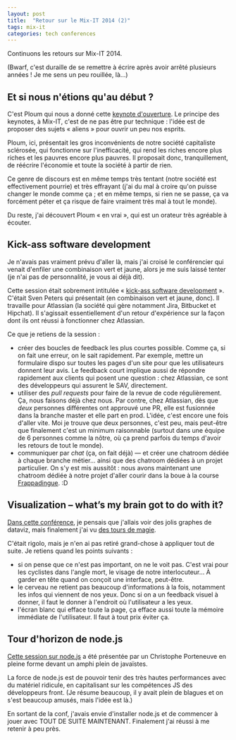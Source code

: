 ```yaml
---
layout: post
title:  "Retour sur le Mix-IT 2014 (2)"
tags: mix-it
categories: tech conferences
---
```


Continuons les retours sur Mix-IT 2014.

(Bwarf, c'est duraille de se remettre à écrire après avoir arrêté plusieurs années ! Je me sens un peu rouillée, là…)

## Et si nous n'étions qu'au début ?

C'est Ploum qui nous a donné cette [keynote d'ouverture][session-ploum]. Le principe des keynotes, à Mix-IT, c'est de ne pas être pur technique : l'idée est de proposer des sujets « aliens » pour ouvrir un peu nos esprits.

Ploum, ici, présentait les gros inconvénients de notre société capitaliste sclérosée, qui fonctionne sur l'inefficacité, qui rend les riches encore plus riches et les pauvres encore plus pauvres. Il proposait donc, tranquillement, de réécrire l'économie et toute la société à partir de rien.

Ce genre de discours est en même temps très tentant (notre société est effectivement pourrie) et très effrayant (j'ai du mal à croire qu'on puisse changer le monde comme ça ; et en même temps, si rien ne se passe, ça va forcément péter et ça risque de faire vraiment très mal à tout le monde).

Du reste, j'ai découvert Ploum « en vrai », qui est un orateur très agréable à écouter.

## Kick-ass software development

Je n'avais pas vraiment prévu d'aller là, mais j'ai croisé le conférencier qui venait d'enfiler une combinaison vert et jaune, alors je me suis laissé tenter (je n'ai pas de personnalité, je vous ai déjà dit).

Cette session était sobrement intitulée « [kick-ass software development][session-kick-ass] ». C'était Sven Peters qui présentait (en combinaison vert et jaune, donc). Il travaille pour Atlassian (la société qui gère notamment Jira, Bitbucket et Hipchat). Il s'agissait essentiellement d'un retour d'expérience sur la façon dont ils ont réussi à fonctionner chez Atlassian.

Ce que je retiens de la session :

* créer des boucles de feedback les plus courtes possible. Comme ça, si on fait une erreur, on le sait rapidement. Par exemple, mettre un formulaire dispo sur toutes les pages d'un site pour que les utilisateurs donnent leur avis. Le feedback court implique aussi de répondre rapidement aux clients qui posent une question : chez Atlassian, ce sont des développeurs qui assurent le SAV, directement.
* utiliser des _pull requests_ pour faire de la revue de code régulièrement. Ça, nous faisons déjà chez nous. Par contre, chez Atlassian, dès que _deux_ personnes différentes ont approuvé une PR, elle est fusionnée dans la branche master et elle part en prod. L'idée, c'est encore une fois d'aller vite. Moi je trouve que deux personnes, c'est peu, mais peut-être que finalement c'est un minimum raisonnable (surtout dans une équipe de 6 personnes comme la nôtre, où ça prend parfois du temps d'avoir les retours de tout le monde).
* communiquer par _chat_ (ça, on fait déjà) — et créer une chatroom dédiée à chaque branche métier… ainsi que des chatroom dédiées à un projet particulier. On s'y est mis aussitôt : nous avons maintenant une chatroom dédiée à notre projet d'aller courir dans la boue à la course [Frappadingue][frappadingue]. :D

## Visualization – what’s my brain got to do with it?

[Dans cette conférence][session-brain], je pensais que j'allais voir des jolis graphes de dataviz, mais finalement j'ai vu [des tours de magie][magie].

C'était rigolo, mais je n'en ai pas retiré grand-chose à appliquer tout de suite. Je retiens quand les points suivants :

* si on pense que ce n'est pas important, on ne le voit pas. C'est vrai pour les cyclistes dans l'angle mort, le visage de notre interlocuteur… À garder en tête quand on conçoit une interface, peut-être.
* le cerveau ne retient pas beaucoup d'informations à la fois, notamment les infos qui viennent de nos yeux. Donc si on a un feedback visuel à donner, il faut le donner à l'endroit où l'utilisateur a les yeux.
* l'écran blanc qui efface toute la page, ça efface aussi toute la mémoire immédiate de l'utilisateur. Il faut à tout prix éviter ça.

## Tour d'horizon de node.js

[Cette session sur node.js][session-node] a été présentée par un Christophe Porteneuve en pleine forme devant un amphi plein de javaïstes.

La force de node.js est de pouvoir tenir des très hautes performances avec du matériel ridicule, en capitalisant sur les compétences JS des développeurs front. (Je résume beaucoup, il y avait plein de blagues et on s'est beaucoup amusés, mais l'idée est là.)

En sortant de la conf, j'avais envie d'installer node.js et de commencer à jouer avec TOUT DE SUITE MAINTENANT. Finalement j'ai réussi à me retenir à peu près.

[light-blog]: http://www.mix-it.fr/lightning/543/blogger-chaque-jour-pour-etre-riche-et-celebre
[slides-david]: http://blog.javabien.net/2014/04/29/
[light-debutants]: http://www.mix-it.fr/lightning/560/5-apprentissages-pour-le-programmeur-debutant
[dgageot]: https://twitter.com/dgageot
[jekyll]:    http://jekyllrb.com
[mix-it]: http://www.mix-it.fr/
[session-ploum]: http://www.mix-it.fr/session/382/et-si-nous-n-etions-qu-au-debut-
[session-kick-ass]: http://www.mix-it.fr/session/405/how-to-do-kick-ass-software-development
[session-brain]: http://www.mix-it.fr/session/369/visualization-what-s-my-brain-got-to-do-with-it-
[session-node]: http://www.mix-it.fr/session/361/tour-d-horizon-de-node-js
[session-machine-learning]: http://www.mix-it.fr/session/500/machine-learning-et-regulation-numerique
[session-cost-of-delay]: http://www.mix-it.fr/session/515/prioritising-ideas-using-cost-of-delay
[session-biotech]: http://www.mix-it.fr/session/540/biotech-breaks-free-and-so-does-tech-
[session-webmobile]: http://www.mix-it.fr/session/397/le-web-est-la-plateforme-mobile-
[session-party1999]: http://www.mix-it.fr/session/494/party-like-it-s-1999
[session-gandalf]: http://www.mix-it.fr/session/492/coach-like-a-wizard-agile-wisdom-of-gandalf
[session-comm]: http://www.mix-it.fr/session/518/consulting-secrets-for-effective-communication
[frappadingue]: http://www.frappadingue.net/les-courses/rhone-xtrem/
[magie]: https://www.youtube.com/watch?v=5igHSsydm1Q
